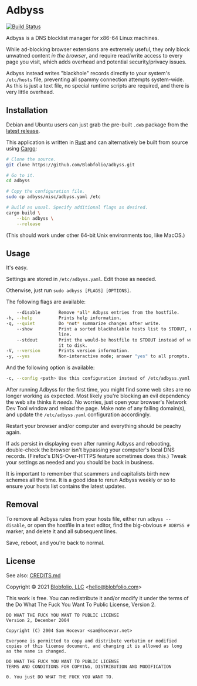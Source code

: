 # Adbyss

[![Build Status](https://github.com/Blobfolio/adbyss/workflows/Build/badge.svg)](https://github.com/Blobfolio/adbyss/actions)

Adbyss is a DNS blocklist manager for x86-64 Linux machines.

While ad-blocking browser extensions are extremely useful, they only block unwatned content *in the browser*, and require read/write access to every page you visit, which adds overhead and potential security/privacy issues.

Adbyss instead writes "blackhole" records directly to your system's `/etc/hosts` file, preventing all spammy connection attempts system-wide. As this is just a text file, no special runtime scripts are required, and there is very little overhead.



## Installation

Debian and Ubuntu users can just grab the pre-built `.deb` package from the [latest release](https://github.com/Blobfolio/adbyss/releases/latest).

This application is written in [Rust](https://www.rust-lang.org/) and can alternatively be built from source using [Cargo](https://github.com/rust-lang/cargo):

```bash
# Clone the source.
git clone https://github.com/Blobfolio/adbyss.git

# Go to it.
cd adbyss

# Copy the configuration file.
sudo cp adbyss/misc/adbyss.yaml /etc

# Build as usual. Specify additional flags as desired.
cargo build \
    --bin adbyss \
    --release
```

(This should work under other 64-bit Unix environments too, like MacOS.)



## Usage

It's easy.

Settings are stored in `/etc/adbyss.yaml`. Edit those as needed.

Otherwise, just run `sudo adbyss [FLAGS] [OPTIONS]`.

The following flags are available:

```bash
    --disable       Remove *all* Adbyss entries from the hostfile.
-h, --help          Prints help information.
-q, --quiet         Do *not* summarize changes after write.
    --show          Print a sorted blackholable hosts list to STDOUT, one per
                    line.
    --stdout        Print the would-be hostfile to STDOUT instead of writing
                    it to disk.
-V, --version       Prints version information.
-y, --yes           Non-interactive mode; answer "yes" to all prompts.
```

And the following option is available:

```bash
-c, --config <path> Use this configuration instead of /etc/adbyss.yaml.
```

After running Adbyss for the first time, you might find some web sites are no longer working as expected. Most likely you're blocking an evil dependency the web site thinks it *needs*. No worries, just open your browser's Network Dev Tool window and reload the page. Make note of any failing domain(s), and update the `/etc/adbyss.yaml` configuration accordingly.

Restart your browser and/or computer and everything should be peachy again.

If ads persist in displaying even after running Adbyss and rebooting, double-check the browser isn't bypassing your computer's local DNS records. (Firefox's DNS-Over-HTTPS feature sometimes does this.) Tweak your settings as needed and you should be back in business.

It is important to remember that scammers and capitalists birth new schemes all the time. It is a good idea to rerun Adbyss weekly or so to ensure your hosts list contains the latest updates.



## Removal

To remove all Adbyss rules from your hosts file, either run `adbyss --disable`, or open the hostfile in a text editor, find the big-obvious `# ADBYSS #` marker, and delete it and all subsequent lines.

Save, reboot, and you're back to normal.



## License

See also: [CREDITS.md](CREDITS.md)

Copyright © 2021 [Blobfolio, LLC](https://blobfolio.com) &lt;hello@blobfolio.com&gt;

This work is free. You can redistribute it and/or modify it under the terms of the Do What The Fuck You Want To Public License, Version 2.

    DO WHAT THE FUCK YOU WANT TO PUBLIC LICENSE
    Version 2, December 2004
    
    Copyright (C) 2004 Sam Hocevar <sam@hocevar.net>
    
    Everyone is permitted to copy and distribute verbatim or modified
    copies of this license document, and changing it is allowed as long
    as the name is changed.
    
    DO WHAT THE FUCK YOU WANT TO PUBLIC LICENSE
    TERMS AND CONDITIONS FOR COPYING, DISTRIBUTION AND MODIFICATION
    
    0. You just DO WHAT THE FUCK YOU WANT TO.
